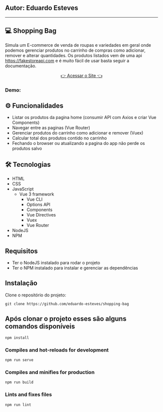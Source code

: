 <h2 style="text-aligin:center;">
  Autor: Eduardo Esteves
</h2>
<hr>

## 💻 Shopping Bag

Simula um E-commerce de venda de roupas e variedades em geral onde podemos gerenciar produtos no carrinho
de compras como adicionar, remover e alterar quantidades.
Os produtos listados vem de uma api https://fakestoreapi.com e é muito fácil de usar basta seguir a documentação.

<p align="center">
    <a href="https://edusites-shopping-bag.netlify.app/#/" target="_blank">👉 Acessar o Site 👈</a>
</p>

### Demo:



## ⚙ Funcionalidades

- Listar os produtos da pagina home (consumir API com Axios e criar Vue Components)
- Navegar entre as paginas (Vue Router)
- Gerenciar produtos do carrinho como adicionar e remover (Vuex)
- Calcular total dos produtos contido no carrinho
- Fechando o browser ou atualizando a pagina do app não perde os produtos salvo

## 🛠 Tecnologias
- HTML
- CSS
- JavaScript
    - Vue 3 framework
      - Vue CLI
      - Options API
      - Components
      - Vue Directives
      - Vuex
      - Vue Router
- NodeJS
- NPM
## Requisitos

- Ter o NodeJS instalado para rodar o projeto
- Ter o NPM instalado para instalar e gerenciar as dependências

## Instalação

Clone o repositório do projeto:

```
git clone https://github.com/eduardo-esteves/shopping-bag
```


## Após clonar o projeto esses são alguns comandos disponíveis


```
npm install
```

### Compiles and hot-reloads for development
```
npm run serve
```

### Compiles and minifies for production
```
npm run build
```

### Lints and fixes files
```
npm run lint
```

